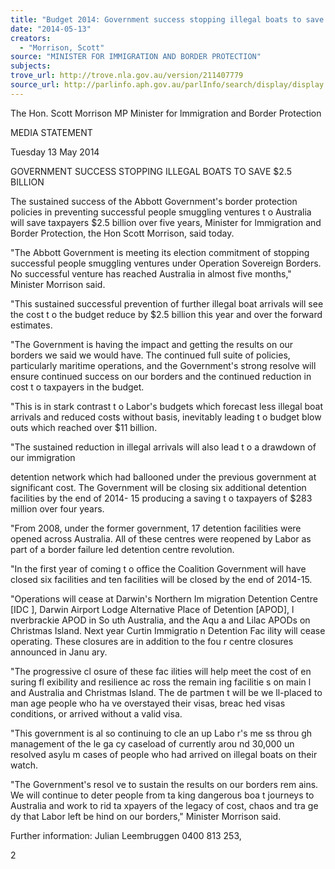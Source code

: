 ```yaml
---
title: "Budget 2014: Government success stopping illegal boats to save $2.5 billion"
date: "2014-05-13"
creators:
  - "Morrison, Scott"
source: "MINISTER FOR IMMIGRATION AND BORDER PROTECTION"
subjects:
trove_url: http://trove.nla.gov.au/version/211407779
source_url: http://parlinfo.aph.gov.au/parlInfo/search/display/display.w3p;query=Id%3A%22media/pressrel/3165273%22
---
```


  The Hon. Scott Morrison MP  Minister for lmmigration and Border Protection 

  MEDIA STATEMENT 

  Tuesday 13 May 2014 

  GOVERNMENT SUCCESS STOPPING  ILLEGAL BOATS TO SAVE $2.5 BILLION 

  The sustained success of the Abbott Government's border protection policies in preventing  successful people smuggling ventures t o  Australia will save taxpayers $2.5 billion over five  years, Minister for lmmigration and Border Protection, the Hon Scott Morrison, said today. 

  "The Abbott Government is meeting its election commitment of stopping successful people  smuggling ventures under Operation Sovereign Borders. No successful venture has reached  Australia in almost five months," Minister Morrison said. 

  "This sustained successful prevention of further illegal boat arrivals will see the cost t o  the  budget reduce by $2.5 billion  this year and over the forward estimates. 

  "The Government is having the impact and getting the results on our borders we said we  would have. The continued full suite of policies, particularly maritime operations, and the  Government's strong resolve will ensure continued success on our borders and the  continued reduction in cost t o  taxpayers in the budget. 

  "This is in stark contrast t o  Labor's budgets which forecast less illegal boat arrivals and  reduced costs without basis, inevitably leading t o  budget blow outs which reached over $11  billion. 

  "The sustained reduction in illegal arrivals will also lead t o  a  drawdown of our immigration 

  detention network which had ballooned under the previous government at significant  cost. The Government will be closing six additional detention facilities by the end of 2014-  15 producing a saving t o  taxpayers of $283 million over four years. 

  "From 2008, under the former government, 17 detention facilities were opened across  Australia. All of these centres were reopened by Labor as part of a border failure led  detention centre revolution. 

  "In the first year of coming t o  office the Coalition Government will have closed six facilities  and ten facilities will be closed by the end of 2014-15. 

 "Operations will cease at Darwin's Northern Im migration Detention Centre  [IDC ], Darwin  Airport Lodge Alternative Place of Detention  [APOD], l nverbrackie APOD in So uth Australia,  and the Aqu a and Lilac APODs on Christmas Island.  Next year Curtin Immigratio n Detention  Fac ility will cease operating. These closures are in addition to the fou r centre closures  announced in  Janu ary. 

 "The progressive cl osure of these fac ilities will help meet the cost of en suring fl exibility and  resilience ac ross the remain ing facilitie s on main l and Australia and Christmas Island. The  de partmen t will be we ll-placed to  man age people who ha ve overstayed their visas,  breac hed visas conditions, or arrived without a valid visa. 

 "This government  is al so continuing to  cle an up Labo r's me ss throu gh management of the  le ga cy caseload of currently arou nd 30,000 un resolved asylu m cases of people who had  arrived on illegal boats on  their watch. 

 "The  Government's resol ve  to  sustain the results on our borders rem ains.  We will continue  to deter people from ta king dangerous boa t journeys to  Australia and work to rid ta xpayers  of the legacy of cost, chaos and tra ge dy that Labor left be hind on our borders," Minister  Morrison said. 

 Further information: Julian Leembruggen 0400 813 253, 

 2 

